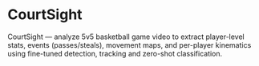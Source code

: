# CourtSight
CourtSight — analyze 5v5 basketball game video to extract player-level stats, events (passes/steals), movement maps, and per-player kinematics using fine-tuned detection, tracking and zero-shot classification.
